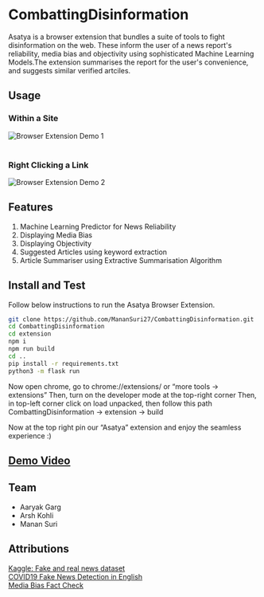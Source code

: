 # CombattingDisinformation

Asatya is a browser extension that bundles a suite of tools to fight disinformation on the web. These inform the user of a news report's reliability, media bias and objectivity using sophisticated Machine Learning Models.The extension summarises the report for the user's convenience, and suggests similar verified artciles.


## Usage
### Within a Site
![Browser Extension Demo 1](https://media.discordapp.net/attachments/933085476041134103/936306003329298452/asatyamain.gif?width=540&height=629)
<br/>
<br/>

### Right Clicking a Link

![Browser Extension Demo 2](https://media.discordapp.net/attachments/933085476041134103/936306058828333066/rightclick.gif?width=540&height=475)

## Features
1. Machine Learning Predictor for News Reliability
2. Displaying Media Bias
3. Displaying Objectivity
4. Suggested Articles using keyword extraction
5. Article Summariser using Extractive Summarisation Algorithm

## Install and Test
Follow below instructions to run the Asatya Browser Extension.

```bash
git clone https://github.com/MananSuri27/CombattingDisinformation.git
cd CombattingDisinformation
cd extension 
npm i
npm run build
cd ..
pip install -r requirements.txt
python3 -m flask run
```

Now open chrome, go to chrome://extensions/ or “more tools -> extensions”
Then, turn on the developer mode at the top-right corner
Then, in top-left corner click on load unpacked, then follow this path 
CombattingDisinformation -> extension -> build

Now at the top right pin our “Asatya” extension and enjoy the seamless experience :)

##  [Demo Video](https://youtu.be/UaPHJ3a_eC4)

## Team
- Aaryak Garg
- Arsh Kohli
- Manan Suri

## Attributions
[Kaggle: Fake and real news dataset](https://www.kaggle.com/clmentbisaillon/fake-and-real-news-dataset)<br/>
[COVID19 Fake News Detection in English](https://github.com/diptamath/covid_fake_news)<br/>
[Media Bias Fact Check](https://mediabiasfactcheck.com/)<br/>











